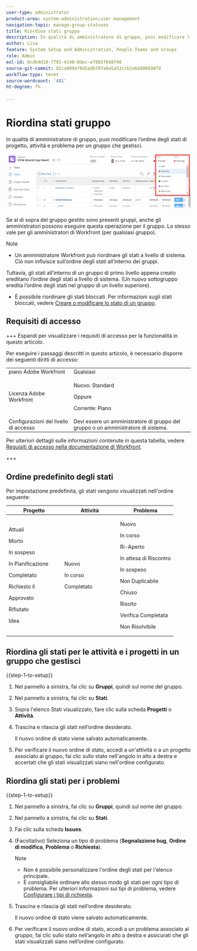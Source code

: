 ```yaml
---
user-type: administrator
product-area: system-administration;user-management
navigation-topic: manage-group-statuses
title: Riordina stati gruppo
description: In qualità di amministratore di gruppo, puoi modificare l’ordine degli stati di progetto, attività e problema per un gruppo che gestisci.
author: Lisa
feature: System Setup and Administration, People Teams and Groups
role: Admin
exl-id: 0cdb4d10-7792-4140-8dec-ef805f668f90
source-git-commit: d2ca099e78d5adb707a0a5a53ccb2e6dd06698f8
workflow-type: tm+mt
source-wordcount: '481'
ht-degree: 7%

---
```


# Riordina stati gruppo

In qualità di amministratore di gruppo, puoi modificare l’ordine degli stati di progetto, attività e problema per un gruppo che gestisci.

<!--
The system version of this snippet mentions a single group because a sysadmin call also reorder statuses there. Group admin version of this article is still needed.
-->

![Stati](assets/statuses.png)

Se al di sopra del gruppo gestito sono presenti gruppi, anche gli amministratori possono eseguire questa operazione per il gruppo. Lo stesso vale per gli amministratori di Workfront (per qualsiasi gruppo).

>[!NOTE]
>
>* Un amministratore Workfront può riordinare gli stati a livello di sistema. Ciò non influisce sull’ordine degli stati all’interno dei gruppi.
>
>  Tuttavia, gli stati all’interno di un gruppo di primo livello appena creato ereditano l’ordine degli stati a livello di sistema. (Un nuovo sottogruppo eredita l’ordine degli stati nel gruppo di un livello superiore).
>
>* È possibile riordinare gli stati bloccati. Per informazioni sugli stati bloccati, vedere [Creare o modificare lo stato di un gruppo](../../../administration-and-setup/manage-groups/manage-group-statuses/create-or-edit-a-group-status.md).

## Requisiti di accesso

+++ Espandi per visualizzare i requisiti di accesso per la funzionalità in questo articolo.

Per eseguire i passaggi descritti in questo articolo, è necessario disporre dei seguenti diritti di accesso:

<table style="table-layout:auto"> 
 <col> 
 <col> 
 <tbody> 
  <tr> 
   <td role="rowheader">piano Adobe Workfront</td> 
   <td>Qualsiasi</td> 
  </tr> 
  <tr> 
  <tr> 
   <td role="rowheader">Licenza Adobe Workfront</td> 
   <td><p>Nuovo: Standard</p>
       <p>Oppure</p>
       <p>Corrente: Piano</p></td>
  </tr> 
  </tr> 
  <tr> 
   <td role="rowheader">Configurazioni del livello di accesso</td> 
   <td>Devi essere un amministratore di gruppo del gruppo o un amministratore di sistema.</td>
  </tr> 
 </tbody> 
</table>

Per ulteriori dettagli sulle informazioni contenute in questa tabella, vedere [Requisiti di accesso nella documentazione di Workfront](/help/quicksilver/administration-and-setup/add-users/access-levels-and-object-permissions/access-level-requirements-in-documentation.md).

+++

## Ordine predefinito degli stati

Per impostazione predefinita, gli stati vengono visualizzati nell&#39;ordine seguente:

<table style="table-layout:auto"> 
 <col> 
 <col> 
 <col> 
 <thead> 
  <tr> 
   <th width="33.33%">Progetto</th> 
   <th width="33.33%">Attività</th> 
   <th width="33.33%">Problema</th> 
  </tr> 
 </thead> 
 <tbody> 
  <tr> 
   <td> 
     <p>Attuali</p> 
     <p>Morto</p> 
     <p> In sospeso </p> 
     <p> In Pianificazione </p> 
     <p> Completato </p> 
     <p> Richiesto il </p> 
     <p> Approvato </p> 
     <p> Rifiutato </p> 
     <p> Idea </p> 
   </td> 
   <td> 
     <p>Nuovo</p> 
     <p>In corso</p> 
     <p>Completato</p> 
   </td> 
   <td> 
     <p>Nuovo</p> 
     <p>In corso</p> 
     <p>Ri-Aperto</p> 
     <p>In attesa di Riscontro</p> 
     <p>In sospeso</p> 
     <p>Non Duplicabile</p> 
     <p>Chiuso</p> 
     <p>Risolto</p> 
     <p>Verifica Completata</p> 
     <p>Non Risolvibile</p> 
   </td> 
  </tr> 
 </tbody> 
</table>

## Riordina gli stati per le attività e i progetti in un gruppo che gestisci

{{step-1-to-setup}}

1. Nel pannello a sinistra, fai clic su **Gruppi**, quindi sul nome del gruppo.
1. Nel pannello a sinistra, fai clic su **Stati**.
1. Sopra l&#39;elenco Stati visualizzato, fare clic sulla scheda **Progetti** o **Attività**.

1. Trascina e rilascia gli stati nell’ordine desiderato.

   Il nuovo ordine di stato viene salvato automaticamente.

1. Per verificare il nuovo ordine di stato, accedi a un&#39;attività o a un progetto associato al gruppo, fai clic sullo stato nell&#39;angolo in alto a destra e accertati che gli stati visualizzati siano nell&#39;ordine configurato.

## Riordina gli stati per i problemi

{{step-1-to-setup}}

1. Nel pannello a sinistra, fai clic su **Gruppi**, quindi sul nome del gruppo.
1. Nel pannello a sinistra, fai clic su **Stati**.
1. Fai clic sulla scheda **Issues**.
1. (Facoltativo) Seleziona un tipo di problema (**Segnalazione bug**, **Ordine di modifica**, **Problema** o **Richiesta**).

   >[!NOTE]
   >
   >* Non è possibile personalizzare l&#39;ordine degli stati per l&#39;elenco principale.
   >* È consigliabile ordinare allo stesso modo gli stati per ogni tipo di problema. Per ulteriori informazioni sui tipi di problema, vedere [Configurare i tipi di richiesta](../../../administration-and-setup/set-up-workfront/configure-system-defaults/configure-request-types.md).

1. Trascina e rilascia gli stati nell’ordine desiderato.

   Il nuovo ordine di stato viene salvato automaticamente.

1. Per verificare il nuovo ordine di stato, accedi a un problema associato al gruppo, fai clic sullo stato nell’angolo in alto a destra e assicurati che gli stati visualizzati siano nell’ordine configurato.
